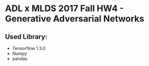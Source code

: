 ADL x MLDS 2017 Fall HW4 - Generative Adversarial Networks
========================

Used Library:
------------------------

- Tensorflow 1.3.0
- Numpy
- pandas

